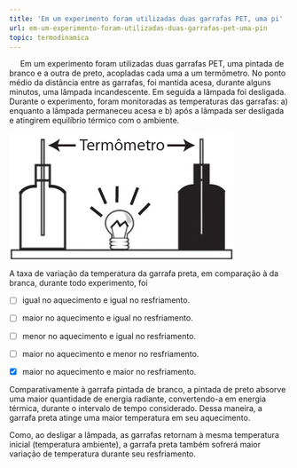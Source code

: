 ```yaml
---
title: 'Em um experimento foram utilizadas duas garrafas PET, uma pi'
url: em-um-experimento-foram-utilizadas-duas-garrafas-pet-uma-pin
topic: termodinamica
---
```



     Em um experimento foram utilizadas duas garrafas PET, uma pintada de branco e a outra de preto, acopladas cada uma a um termômetro. No ponto médio da distância entre as garrafas, foi mantida acesa, durante alguns minutos, uma lâmpada incandescente. Em seguida a lâmpada foi desligada. Durante o experimento, foram monitoradas as temperaturas das garrafas: a) enquanto a lâmpada permaneceu acesa e b) após a lâmpada ser desligada e atingirem equilíbrio térmico com o ambiente.

![](9c2d18db-e2a9-f10e-e714-a0b84a75b6b1.png)

A taxa de variação da temperatura da garrafa preta, em comparação à da branca, durante todo experimento, foi



- [ ] igual no aquecimento e igual no resfriamento.
- [ ] maior no aquecimento e igual no resfriamento.
- [ ] menor no aquecimento e igual no resfriamento.
- [ ] maior no aquecimento e menor no resfriamento.
- [x] maior no aquecimento e maior no resfriamento.


Comparativamente à garrafa pintada de branco, a pintada de preto absorve uma maior quantidade de energia radiante, convertendo-a em energia térmica, durante o intervalo de tempo considerado. Dessa maneira, a garrafa preta atinge uma maior temperatura em seu aquecimento.

Como, ao desligar a lâmpada, as garrafas retornam à mesma temperatura inicial (temperatura ambiente), a garrafa preta também sofrerá maior variação de temperatura durante seu resfriamento.

